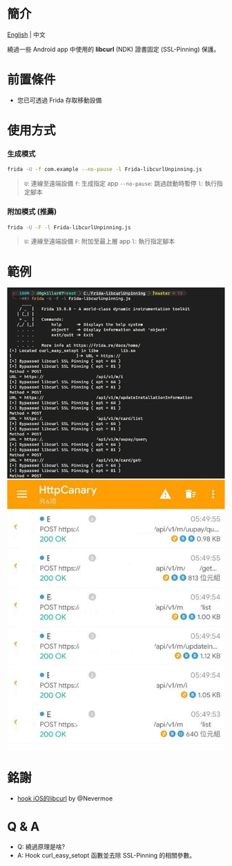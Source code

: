 # 簡介
[English](README.md) | 中文

繞過一些 Android app 中使用的 **libcurl** (NDK) 證書固定 (SSL-Pinning) 保護。

# 前置條件
- 您已可透過 Frida 存取移動設備

# 使用方式
### 生成模式
```bash
frida -U -f com.example --no-pause -l Frida-libcurlUnpinning.js
```
> `U`: 連線至遠端設備
  `f`: 生成指定 app
  `--no-pause`: 跳過啟動時暫停
  `l`: 執行指定腳本

### 附加模式 **(推薦)**
```bash
frida -U -F -l Frida-libcurlUnpinning.js
```
> `U`: 連線至遠端設備
  `F`: 附加至最上層 app
  `l`: 執行指定腳本

# 範例
![](README/images/cli.jpg)
![](README/images/after.jpg)

# 銘謝
- [hook iOS的libcurl](https://www.nevermoe.com/2016/05/30/hook-ios%E7%9A%84libcurl/) by @Nevermoe

# Q & A
- Q: 繞過原理是啥?
- A: Hook curl_easy_setopt 函數並去除 SSL-Pinning 的相關參數。